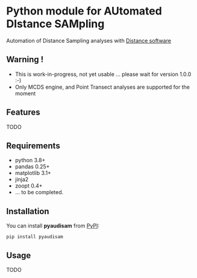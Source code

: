 # Python module for AUtomated DIstance SAMpling

Automation of Distance Sampling analyses with [Distance software](http://distancesampling.org/)

## Warning !

* This is work-in-progress, not yet usable ... please wait for version 1.0.0 :-)
* Only MCDS engine, and Point Transect analyses are supported for the moment

## Features

TODO

## Requirements

* python 3.8+
* pandas 0.25+
* matplotlib 3.1+
* jinja2
* zoopt 0.4+
* ... to be completed.

## Installation

You can install **pyaudisam** from [PyPI](https://pypi.org/project/pyaudisam/):

    pip install pyaudisam

## Usage

TODO
